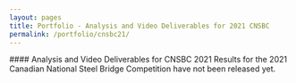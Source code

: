 ```yaml
---
layout: pages
title: Portfolio - Analysis and Video Deliverables for 2021 CNSBC
permalink: /portfolio/cnsbc21/
---
```


<meta name="viewport" content="width=device-width, initial-scale=1">
#### Analysis and Video Deliverables for CNSBC 2021
Results for the 2021 Canadian National Steel Bridge Competition have not been released yet.

<script src="/assets/js/modal.js"></script> 
